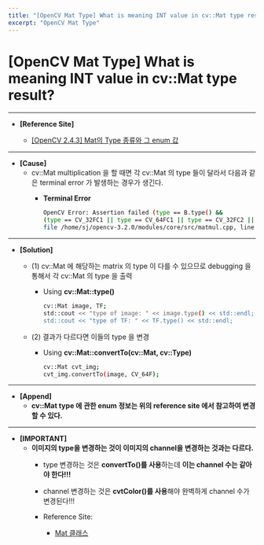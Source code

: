 ```yaml
---
title: "[OpenCV Mat Type] What is meaning INT value in cv::Mat type result?"
excerpt: "OpenCV Mat Type"
---
```

# [OpenCV Mat Type] What is meaning INT value in cv::Mat type result?

---

- **[Reference Site]**
    
    - [[OpenCV 2.4.3] Mat의 Type 종류와 그 enum 값](https://m.blog.naver.com/PostView.naver?isHttpsRedirect=true&blogId=iku88&logNo=130153285316)
    

---

- **[Cause]**
    - cv::Mat multiplication 을 할 때면 각 cv::Mat 의 type 들이 달라서 다음과 같은 terminal error 가 발생하는 경우가 생긴다.
        - **Terminal Error**
            
            ```bash
            OpenCV Error: Assertion failed (type == B.type() && 
            (type == CV_32FC1 || type == CV_64FC1 || type == CV_32FC2 || type == CV_64FC2)) in gemm, 
            file /home/sj/opencv-3.2.0/modules/core/src/matmul.cpp, line 1530
            ```
            

---

- **[Solution]**
    - (1) cv::Mat 에 해당하는 matrix 의 type 이 다를 수 있으므로 debugging 을 통해서 각 cv::Mat 의 type 을 출력
        - Using **cv::Mat::type()**
            
            ```bash
            cv::Mat image, TF;
            std::cout << "type of image: " << image.type() << std::endl;
            std::cout << "type of TF: " << TF.type() << std::endl;
            ```
            
    - (2) 결과가 다르다면 이들의 type 을 변경
        - Using **cv::Mat::convertTo(cv::Mat, cv::Type)**
            
            ```bash
            cv::Mat cvt_img; 
            cvt_img.convertTo(image, CV_64F);
            ```
            

---

- **[Append]**
    - **cv::Mat type 에 관한 enum 정보는 위의 reference site 에서 참고하여 변경할 수 있다.**

---

- **[IMPORTANT]**
    - **이미지의 type을 변경하는 것이 이미지의 channel을 변경하는 것과는 다르다.**
        - type 변경하는 것은 **convertTo()를 사용**하는데 **이는 channel 수는 같아야 한다!!!**
        - channel 변경하는 것은 **cvtColor()를 사용**해야 완벽하게 channel 수가 변경된다!!!
        - Reference Site:
            
            - [Mat 클래스](https://m.blog.naver.com/PostView.naver?isHttpsRedirect=true&blogId=windowsub0406&logNo=220515761001)